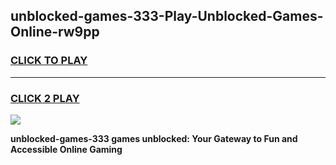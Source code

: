 
## unblocked-games-333-Play-Unblocked-Games-Online-rw9pp
<h3>
<a href="https://premium76.site?title=unblocked-games-333&ref=24A">CLICK TO PLAY</a></h3>
<hr>

<h3>
<a href="https://premium76.site?title=unblocked-games-333&ref=24A">CLICK 2 PLAY</a>
  
</h3>

<a href="https://premium76.site?title=unblocked-games-333&ref=24A"><img src="https://clearcache.store/games.png"></a>


**unblocked-games-333 games unblocked: Your Gateway to Fun and Accessible Online Gaming**
